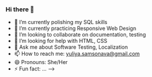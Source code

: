### Hi there 👋

- 🔭 I’m currently polishing my SQL skills
- 🌱 I’m currently practicing Responsive Web Design
- 👯 I’m looking to collaborate on documentation, testing
- 🤔 I’m looking for help with HTML, CSS
- 💬 Ask me about Software Testing, Localization
- 📫 How to reach me: yuliya.samsonava@gmail.com
- 😄 Pronouns: She/Her
- ⚡ Fun fact: ...
-->
